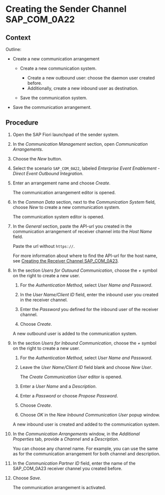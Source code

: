 <!-- loioec0e986509eb4219a8705c9823ccba6b -->

# Creating the Sender Channel SAP\_COM\_0A22



## Context

Outline:

-   Create a new communication arrangement
    -   Create a new communication system.
        -   Create a new outbound user: choose the daemon user created before.
        -   Additionally, create a new inbound user as destination.

    -   Save the communication system.

-   Save the communication arrangement.



## Procedure

1.  Open the SAP Fiori launchpad of the sender system.

2.  In the *Communication Management* section, open *Communication Arrangements*.

3.  Choose the *New* button.

4.  Select the scenario `SAP_COM_0A22`, labeled *Enterprise Event Enablement - Direct Event Outbound Integration*.

5.  Enter an arrangement name and choose *Create*.

    The communication arrangement editor is opened.

6.  In the *Common Data* section, next to the *Communication System* field, choose *New* to create a new communication system.

    The communication system editor is opened.

7.  In the *General* section, paste the API-url you created in the communication arrangement of receiver channel into the *Host Name* field.

    Paste the url without `https://`.

    For more information about where to find the API-url for the host name, see [Creating the Receiver Channel SAP\_COM\_0A23](creating-the-receiver-channel-sap-com-0a23-ef154bd.md).

8.  In the section *Users for Outound Communication*, choose the *\+* symbol on the right to create a new user.

    1.  For the *Authentication Method*, select *User Name and Password*.

    2.  In the *User Name/Client ID* field, enter the inbound user you created in the receiver channel.

    3.  Enter the *Password* you defined for the inbound user of the receiver channel.

    4.  Choose *Create*.


    A new outbound user is added to the communication system.

9.  In the section *Users for Inbound Communication*, choose the *\+* symbol on the right to create a new user.

    1.  For the *Authentication Method*, select *User Name and Password*.

    2.  Leave the *User Name/Client ID* field blank and choose *New User*.

        The *Create Communication User* editor is opened.

    3.  Enter a *User Name* and a *Description*.

    4.  Enter a *Password* or choose *Propose Password*.

    5.  Choose *Create*.

    6.  Choose *OK* in the *New Inbound Communication User* popup window.


    A new inbound user is created and added to the communication system.

10. In the *Communication Arrangements* window, in the *Additional Properties* tab, provide a *Channel* and a *Description*.

    You can choose any channel name. For example, you can use the same as for the communication arrangement for both channel and description.

11. In the *Communication Partner ID* field, enter the name of the SAP\_COM\_0A23 receiver channel you created before.

12. Choose *Save*.

    The communication arrangement is activated.


